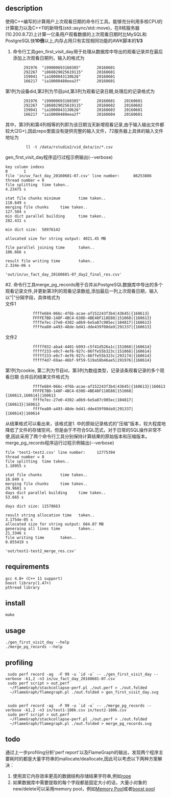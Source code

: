 ## description
使用C++编写的计算用户上次观看日期的命令行工具。能够充分利用多核CPU的计算能力以及C++11的新特性(std::async/std::move)，在8核服务器(10.200.8.72)上计算一亿条用户观看数据的上次观看日期时比MySQL和PostgreSQL快**10倍**以上,内存占用只有实现相同功能的AWK脚本的**1/3**
  1. 命令行工具gen_first_visit_day用于处理从数据库中导出的观看记录并在最后添加上次观看日期列，输入的格式为
```
		291976  "i99000693160305"       20160601
		292267  "i868029025619115"      20160601
		159041  "ia1000043130b26"       20160601
		166217  "ia10000480eea2f"       20160601
```
  第1列为设备did,第2列为节目pid,第3列为观看记录日期,处理后的记录格式为
```
		291976  "i99000693160305"       20160601	20160601
		292267  "i868029025619115"      20160602	20160602
		159041  "ia1000043130b26"       20160603	20160601
		166217  "ia10000480eea2f"       20160604	20160601
```
  其中，第3列和第4列相等的列即为该日期当天新增观看记录,由于输入输出文件都较大(2G+),因此repo里面没有提供完整的输入文件，72服务器上具体的输入文件地址为
```
		 ll -t /data/rstudio2/vid_data/in/*.csv
```
gen_first_visit_day程序运行过程示例输出(--verbose)  

```
key column indexs
0       1
file 'in/uv_fact_day_20160601-07.csv' line number:      86253886
thread number = 8
file splitting  time taken..
4.23475 s

stat file chunks minimum        time taken..
110.649 s
merging file chunks     time taken..
127.504 s
min dict parallel building      time taken..
282.431 s

min dict size:  58976142

allocated size for string output: 4021.45 MB

file parallel joining time      taken..
106.666 s

result file writing time        taken..
2.324e-06 s

'out/in/uv_fact_day_20160601-07_day2_final_res.csv'
```

  #2. 命令行工具merge_pg_records用于合并从PostgreSQL数据库中导出的多个观看记录文件,并更新第3列的观看记录数组,添加最后一列上次观看日期，输入以"|"分隔字段，具体格式为  
  文件1  
```
			ffffe684-066c-4f6b-acae-af152243f3b4|43645|{160613}
			FFFFE7BD-148F-4BC4-630D-4BE48F118E88|151068|{160613}
			ffffe7ec-27e0-4302-a0b9-6e5a87c905ec|104817|{160613}
			ffffea80-a493-48de-bd41-dde439f08da9|291337|{160613}
```

  文件2
```
			fffff032-aba4-4401-b993-c5f41d526a1c|151068|{160614}
			fffff233-e0c7-4ef6-927c-86ffe55b323c|151068|{160614}
			fffff233-e0c7-4ef6-927c-86ffe55b323c|293174|{160614}
			fffff4d7-69ae-46bf-9f59-519a58b46ae5|291976|{160614}
```
第1列为cookie, 第二列为节目id，第3列为数组类型，记录该条观看记录的多个观看日期
合并后的结果文件格式为
```
			ffffe684-066c-4f6b-acae-af152243f3b4|43645|{160613}|160613
			FFFFE7BD-148F-4BC4-630D-4BE48F118E88|151068|{160613,160614}|160613
			ffffe7ec-27e0-4302-a0b9-6e5a87c905ec|104817|{160613}|160613
			ffffea80-a493-48de-bd41-dde439f08da9|291337|{160614}|160614
```
  从结果格式可以看出来，该格式是1. 中的原始记录格式的"压缩"版本，较大程度地降低了文件的存储空间，但是由于不符合SQL范式，对于日常的SQL操作非常不便,因此采用了两个命令行工具分别保持计算结果的原始版本和压缩版本。
  merge_pg_records程序运行过程示例输出(--verbose)  
```
file 'test1-test2.csv' line number:     12775394
thread number = 8
file splitting  time taken..
1.10955 s

stat file chunks        time taken..
16.849 s
merging file chunks     time taken..
29.9681 s
days dict parallel building     time taken..
53.665 s

days dict size: 11578663

result string allocation time   taken..
3.1754e-05 s
allocated size for string output: 684.07 MB
generaing all lines time        taken..
21.3346 s
file writing time       taken..
0.855419 s

'out/test1-test2_merge_res.csv'
```
## requirements
	gcc 4.8+ (C++ 11 support)
	boost library(1.47+)
	pthread library

## install
	make

## usage
	./gen_first_visit_day --help
	./merge_pg_records --help

## profiling
	 sudo perf record -ag  -F 99 -u `id -u` -- ./gen_first_visit_day --verbose -k1,2 -n3 in/uv_fact_day_20160601-07.csv
	 sudo perf script > out.perf
	  ~/FlameGraph/stackcollapse-perf.pl ./out.perf > ./out.folded
	  ~/FlameGraph/flamegraph.pl ./out.folded > gen_first_visit_day.svg


	 sudo perf record -ag  -F 99 -u `id -u` -- ./merge_pg_records --verbose -k1,2 -n3 in/test1-100k.csv in/test2-100k.csv
	 sudo perf script > out.perf
	  ~/FlameGraph/stackcollapse-perf.pl ./out.perf > ./out.folded
	  ~/FlameGraph/flamegraph.pl ./out.folded > merge_pg_records.svg

## todo
  通过上一步profiling分析'perf report'以及FlameGraph的输出，发现两个程序主要耗时的都是大量字符串的mallocate/deallocate,因此可以考虑以下两种方案解决：
  1. 使用其它内存效率更高的数据结构存储结果字符串,例如[rope](http://www.sgi.com/tech/stl/ropeimpl.html)
  2. 如果数据库中需要提取的每个字段都是固定大小的话，大量小对象的new/delete可以采用memory pool，例如[Memory Pool](http://www.codinglabs.net/tutorial_memory_pool.aspx)或者[boost pool](http://www.boost.org/doc/libs/1_61_0/libs/pool/doc/html/boost_pool/pool/pooling.html#boost_pool.pool.pooling.concepts)